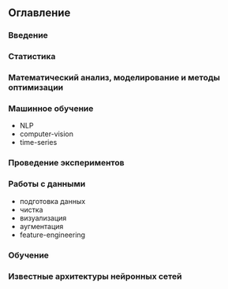 ## Оглавление

### Введение

### Статистика

### Математический анализ, моделирование и методы оптимизации

### Машинное обучение
 - NLP
 - computer-vision
 - time-series
 
### Проведение экспериментов

### Работы с данными
 - подготовка данных
 - чистка
 - визуализация
 - аугментация
 - feature-engineering

### Обучение

### Известные архитектуры нейронных сетей
